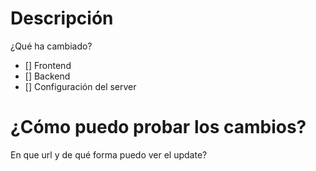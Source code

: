 # Descripción
¿Qué ha cambiado?

- [] Frontend
- [] Backend
- [] Configuración del server

# ¿Cómo puedo probar los cambios?
En que url y de qué forma puedo ver el update?
